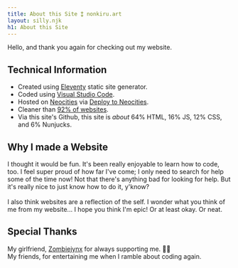```yaml
---
title: About this Site ⁑ nonkiru.art
layout: silly.njk
h1: About this Site
---
```


Hello, and thank you again for checking out my website.

## Technical Information
- Created using [Eleventy](https://www.11ty.dev/) static site generator.
- Coded using [Visual Studio Code](https://code.visualstudio.com/).
- Hosted on [Neocities](https://neocities.org) via [Deploy to Neocities](https://deploy-to-neocities.neocities.org/).
- Cleaner than [92% of websites](https://www.websitecarbon.com/website/nonkiru-art/).
- Via this site's Github, this site is *about* 64% HTML, 16% JS, 12% CSS, and 6% Nunjucks.

## Why I made a Website
I thought it would be fun. It's been really enjoyable to learn how to code, too. I feel super proud of how far I've come; I only need to search for help some of the time now! Not that there's anything bad for looking for help. But it's really nice to just know how to do it, y'know?
<br><br>
I also think websites are a reflection of the self. I wonder what you think of me from my website...
I hope you think I'm epic! Or at least okay. Or neat.

## Special Thanks
My girlfriend, [Zombiejynx](https://zombiejynx.neocities.org) for always supporting me. 🌙💞
<br>My friends, for entertaining me when I ramble about coding again.